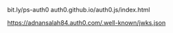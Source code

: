 bit.ly/ps-auth0
auth0.github.io/auth0.js/index.html

https://adnansalah84.auth0.com/.well-known/jwks.json